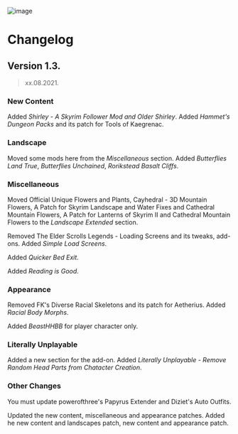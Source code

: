 ![image](https://user-images.githubusercontent.com/37147270/130332803-cef6e0f9-9a9e-4399-80df-0adba408c21b.png)

# Changelog

## Version 1.3.

> xx.08.2021.

### New Content

Added *Shirley - A Skyrim Follower Mod and Older Shirley*.
Added *Hammet's Dungeon Packs* and its patch for Tools of Kaegrenac.

### Landscape

Moved some mods here from the _Miscellaneous_ section. Added _Butterflies Land True_, _Butterflies Unchained_, _Rorikstead Basalt Cliffs_.

### Miscellaneous

Moved Official Unique Flowers and Plants, Cayhedral - 3D Mountain Flowers, A Patch for Skyrim Landscape and Water Fixes and Cathedral Mountain Flowers, A Patch for Lanterns of Skyrim II and Cathedral Mountain Flowers to the _Landscape Extended_ section.

Removed The Elder Scrolls Legends - Loading Screens and its tweaks, add-ons. Added _Simple Load Screens_.

Added _Quicker Bed Exit_.

Added _Reading is Good_.

### Appearance

Removed FK's Diverse Racial Skeletons and its patch for Aetherius. Added _Racial Body Morphs_.

Added _BeastHHBB_ for player character only.

### Literally Unplayable

Added a new section for the add-on. Added _Literally Unplayable - Remove Random Head Parts from Chatacter Creation_.

### Other Changes

You must update powerofthree's Papyrus Extender and Diziet's Auto Outfits.

Updated the new content, miscellaneous and appearance patches. Added he new content and landscapes patch, new content and appearance patch.								

